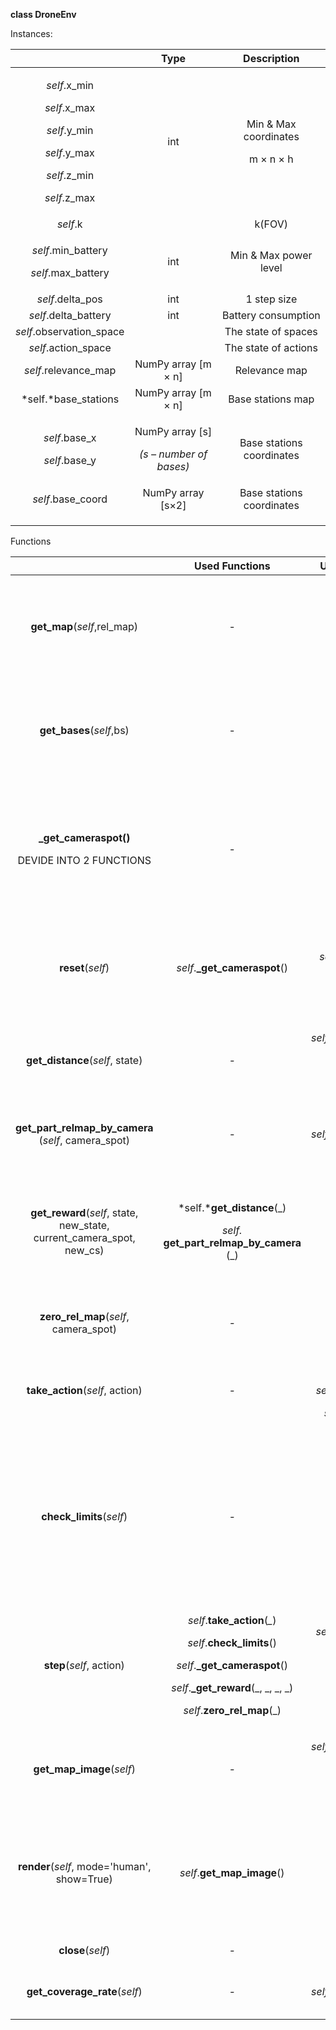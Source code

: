 ﻿**class DroneEnv**

Instances:

||**Type**|**Description**|
| :-: | :-: | :-: |
|<p>*self*.x\_min</p><p>*self*.x\_max</p><p>*self*.y\_min</p><p>*self*.y\_max</p><p>*self*.z\_min</p><p>*self*.z\_max</p>|int|<p>Min & Max coordinates</p><p>m × n × h</p>|
|*self*.k||k(FOV)|
|<p>*self*.min\_battery</p><p>*self*.max\_battery</p>|int|<p>Min & Max power level</p><p></p>|
|*self*.delta\_pos|int|1 step size|
|*self*.delta\_battery|int|Battery consumption|
|*self*.observation\_space||The state of spaces|
|*self*.action\_space||The state of actions|
|*self*.relevance\_map|NumPy array [m × n]|Relevance map|
|*self.*base\_stations|NumPy array [m × n]|Base stations map|
|<p>*self*.base\_x</p><p>*self*.base\_y</p>|<p>NumPy array [s]</p><p>*(s – number of bases)*</p>|Base stations coordinates|
|*self*.base\_coord|NumPy array [s×2]|Base stations coordinates|
||||
||||
||||

Functions

||**Used Functions**|**Used Variables**|**Parameters**|**Changes**|**Returns**|**Description**|
| :-: | :-: | :-: | :-: | :-: | :-: | :-: |
|**get\_map**(*self*,rel\_map)|-|-|rel\_map: NumPy array [m × n]|<p>*self*.relevance\_map </p><p>*self*.initial\_rm </p><p>*self*.x\_max</p><p>*self*.y\_max</p>|**-**|Downloads the relevance map|
|**get\_bases**(*self*,bs)|-|-|<p>bs: </p><p>NumPy array [m × n]</p>|<p>*self.*base\_stations</p><p>*self*.base\_x</p><p>*self*.base\_y</p><p>*self*.base\_coord</p>|*self*.base\_coord|Downloads the base stations coordinates|
|<p>**\_get\_cameraspot()**</p><p></p><p>DEVIDE INTO 2 FUNCTIONS</p>|-|<p>*self*.state</p><p>*self*.x\_max</p><p>*self*.y\_max</p>|-|*self*.state\_matrix|<p>tmp\_cameraspot=</p><p>[p1,p2,p3,p4]</p>|<p>Changes the state in matrix format</p><p></p><p>Returns the coordinates of angles of FOV </p>|
|**reset**(*self*)|*self*.**\_get\_cameraspot**()|<p>*self*.base\_coord</p><p>*self*.initial\_rm</p>|-|<p>*self*.state</p><p>*self*.cameraspot</p><p>*self*.state\_matrix</p><p>*self*.relevance\_map</p>|<p>*self*.state\_matrix</p><p>*self*.cameraspot</p>|Returns the initial state|
|**get\_distance**(*self*, state)|*-*|<p>*self*.relevance\_map</p><p>` `*self*.base\_x</p><p>*self*.base\_y</p>|<p>state = </p><p>[x,y,z,bl]</p><p></p>|-|min\_dist|Calculates the minimum distance to the base station|
|**get\_part\_relmap\_by\_camera** (*self*, camera\_spot)|*-*|*self*.relevance\_map|camera\_spot = [p1,p2,p3,p4]|-|<p>NumPy array</p><p>` `[2z×2z]</p>|Returns the part of relevance map inside the FOV|
|**get\_reward**(*self*, state, new\_state, current\_camera\_spot, new\_cs)|<p>*self.***get\_distance**(\_)</p><p>*self.* **get\_part\_relmap\_by\_camera** (\_)</p><p></p>|*self*.k|<p>old\_state, new\_state = </p><p>[x,y,z,bl]</p><p></p><p>old\_camera\_spot,</p><p>new\_camera\_spot = [p1,p2,p3,p4]</p>|-|reward|Calculates the reward function|
|**zero\_rel\_map**(*self*, camera\_spot)|*-*|*-*|camera\_spot = [p1,p2,p3,p4]|*self*.relevance\_map|-|Changes the covered area of map by zeroes|
|**take\_action**(*self*, action)|*-*|<p>*self*.state</p><p>*self*.delta\_battery</p><p>*self*.delta\_pos</p>|action: int|*self*.state|*self*.state|Changes state by taking action|
|**check\_limits**(*self*)|*-*|<p>*self*.state</p><p>*self*.x\_min</p><p>*self*.x\_max</p><p>*self*.y\_min</p><p>*self*.y\_max</p><p>*self*.z\_min</p><p>*self*.z\_max</p>|-|*-*|inside|Checks if the object is if the agent inside the map limits and it has some battery |
|**step**(*self*, action)|<p>*self*.**take\_action**(*\_*)</p><p>*self*.**check\_limits**()</p><p>*self*.**\_get\_cameraspot**()</p><p>*self*.**\_get\_reward**(\_, \_, \_, \_)</p><p>*self*.**zero\_rel\_map**(\_)</p>|<p>*self*.action\_space</p><p>*self*.state</p><p>*self*.base\_x</p><p>*self*.base\_y</p>|action: int|<p>*self*.state</p><p>*self*.cameraspot</p><p>*self*.state\_matrix</p><p>*self*.observation</p>|<p>observation =*self*.observation</p><p>reward=reward</p><p>done=done</p><p>info={}</p>|Makes one step|
|**get\_map\_image**(*self*)|*-*|<p>*self*.relevance\_map</p><p>*self*.base\_x</p><p>*self*.base\_y</p>|-|*-*|map\_image|Returnes a picture for current map background|
|**render**(*self*, mode='human', show=True)|*self*.**get\_map\_image**()|<p>*self*.state</p><p>*self*.x\_min</p><p>*self*.x\_max</p><p>*self*.viewer</p><p></p>|show: bool|<p>*self*.drone\_trans</p><p>*self*.map\_trans</p><p>*self*.drone\_color</p><p>*self*.axle</p><p>*self*.viewer</p>|*self*.viewer.render(\_)|Visualization|
|**close**(*self*)|*-*|*self*.viewer|-|*self*.viewer|*-*|Closes the window|
|**get\_coverage\_rate**(*self*)|*-*|*self*.relevance\_map|-|*-*|coverage\_rate|Calculates the coverage rate|




